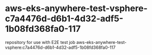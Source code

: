 # aws-eks-anywhere-test-vsphere-c7a4476d-d6b1-4d32-adf5-1b08fd368fa0-117
repository for use with E2E test job aws-eks-anywhere-test-vsphere:c7a4476d-d6b1-4d32-adf5-1b08fd368fa0-117
